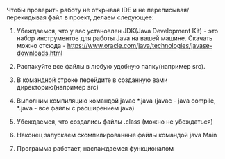 Чтобы проверить работу не открывая IDE и не переписывая/перекидывая файл в проект, делаем следующее:

1. Убеждаемся, что у вас установлен JDK(Java Development Kit) - это набор инструментов для работы Java на вашей машине. Скачать можно отсюда - https://www.oracle.com/java/technologies/javase-downloads.html

2. Распакуйте все файлы в любую удобную папку(например src).

3. В командной строке перейдите в созданную вами директорию(например src)

4. Выполним компиляцию командой javac *.java (javac - java compile, *.java - все файлы с расширением java)

5. Убеждаемся, что создались файлы .class (можно не убеждаться)

6. Наконец запускаем скомпилированные файлы командой java Main

7. Программа работает, наслаждаемся функционалом
